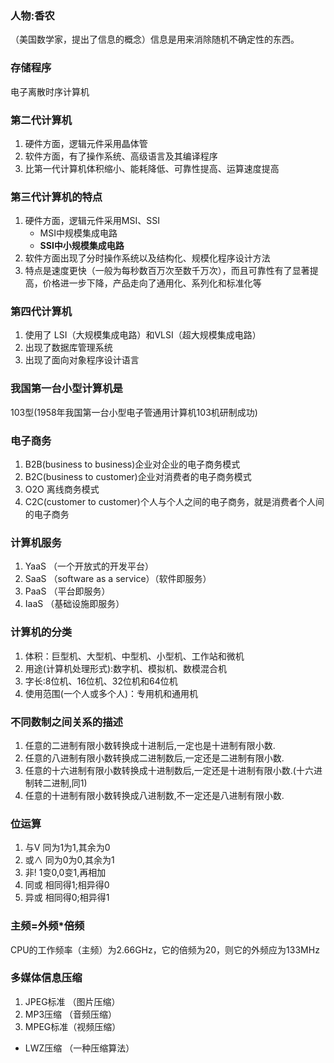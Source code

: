 ### 人物:香农
（美国数学家，提出了信息的概念）信息是用来消除随机不确定性的东西。
### 存储程序
电子离散时序计算机
### 第二代计算机
1. 硬件方面，逻辑元件采用晶体管
2. 软件方面，有了操作系统、高级语言及其编译程序 
3. 比第一代计算机体积缩小、能耗降低、可靠性提高、运算速度提高
### 第三代计算机的特点
1. 硬件方面，逻辑元件采用MSI、SSI
     * MSI中规模集成电路
     * **SSI中小规模集成电路**
2. 软件方面出现了分时操作系统以及结构化、规模化程序设计方法  
3. 特点是速度更快（一般为每秒数百万次至数千万次），而且可靠性有了显著提高，价格进一步下降，产品走向了通用化、系列化和标准化等
### 第四代计算机
1. 使用了 LSI（大规模集成电路）和VLSI（超大规模集成电路）
2. 出现了数据库管理系统
3. 出现了面向对象程序设计语言
### 我国第一台小型计算机是
103型(1958年我国第一台小型电子管通用计算机103机研制成功)
### 电子商务
1. B2B(business to business)企业对企业的电子商务模式
2. B2C(business to customer)企业对消费者的电子商务模式
3. O2O 离线商务模式
4. C2C(customer to customer)个人与个人之间的电子商务，就是消费者个人间的电子商务
### 计算机服务
1. YaaS （一个开放式的开发平台）       
2. SaaS （software as a service）（软件即服务）      
3. PaaS （平台即服务）
4. IaaS （基础设施即服务）
### 计算机的分类
1. 体积：巨型机、大型机、中型机、小型机、工作站和微机
2. 用途(计算机处理形式):数字机、模拟机、数模混合机
3. 字长:8位机、16位机、32位机和64位机
4. 使用范围(一个人或多个人)：专用机和通用机 
### 不同数制之间关系的描述
1. 任意的二进制有限小数转换成十进制后,一定也是十进制有限小数.
2. 任意的八进制有限小数转换成二进制数后,一定还是二进制有限小数.
3. 任意的十六进制有限小数转换成十进制数后,一定还是十进制有限小数.(十六进制转二进制,同1)
4. 任意的十进制有限小数转换成八进制数,不一定还是八进制有限小数. 
### 位运算
1. 与V  同为1为1,其余为0
2. 或∧ 同为0为0,其余为1
3. 非!  1变0,0变1,再相加
4. 同或  相同得1;相异得0
5. 异或  相同得0;相异得1
### 主频=外频*倍频
CPU的工作频率（主频）为2.66GHz，它的倍频为20，则它的外频应为133MHz
### 多媒体信息压缩
1. JPEG标准 （图片压缩）      
2. MP3压缩 （音频压缩）       
3. MPEG标准（视频压缩）
* LWZ压缩 （一种压缩算法）
